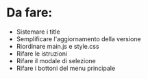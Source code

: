 # Da fare:
- Sistemare i title
- Semplificare l'aggiornamento della versione
- Riordinare main.js e style.css
- Rifare le istruzioni
- Rifare il modale di selezione
- Rifare i bottoni del menu principale